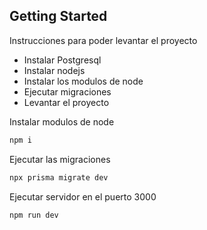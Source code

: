 ## Getting Started
Instrucciones para poder levantar el proyecto

<ul>
    <li>Instalar Postgresql</li>
    <li>Instalar nodejs</li>
    <li>Instalar los modulos de node</li>
    <li>Ejecutar migraciones</li>
    <li>Levantar el proyecto</li>
</ul>

Instalar modulos de node
```bash
npm i
```

Ejecutar las migraciones
```bash
npx prisma migrate dev
```

Ejecutar servidor en el puerto 3000
```bash
npm run dev
```
